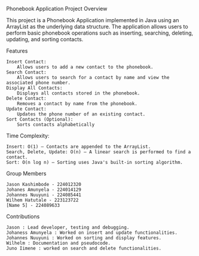 Phonebook Application
Project Overview

This project is a Phonebook Application implemented in Java using an ArrayList as the underlying data structure. The application allows users to perform basic phonebook operations such as inserting, searching, deleting, updating, and sorting contacts.

Features

    Insert Contact:
        Allows users to add a new contact to the phonebook.
    Search Contact:
        Allows users to search for a contact by name and view the associated phone number.
    Display All Contacts:
        Displays all contacts stored in the phonebook.
    Delete Contact:
        Removes a contact by name from the phonebook.
    Update Contact:
        Updates the phone number of an existing contact.
    Sort Contacts (Optional):
        Sorts contacts alphabetically

Time Complexity:

    Insert: O(1) – Contacts are appended to the ArrayList.
    Search, Delete, Update: O(n) – A linear search is performed to find a contact.
    Sort: O(n log n) – Sorting uses Java's built-in sorting algorithm.

Group Members

    Jason Kashimbode - 224012320
    Johanes Amunyela - 224014129
    Johannes Nuuyuni - 224085441
    Wilhem Hatutale - 223123722
    [Name 5] - 224089633   
    
Contributions

    Jason : Lead developer, testing and debugging.
    Johaness Amunyela : Worked on insert and update functionalities.
    Johannes Nuuyuni : Worked on sorting and display features.
    Wilhelm : Documentation and pseudocode.
    Juno Iimene : worked on search and delete functionalities.

       
